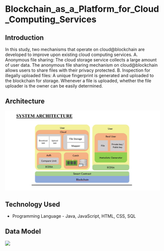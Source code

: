 # Blockchain_as_a_Platform_for_Cloud_Computing_Services

## Introduction

In this study, two mechanisms that operate on cloud@blockchain are developed to improve upon existing cloud computing services.
A. Anonymous file sharing: The cloud storage service collects a large amount of user data. The anonymous file sharing mechanism on cloud@blockchain allows users to share files with their privacy protected.
B. Inspection for illegally uploaded files: A unique fingerprint is generated and uploaded to the blockchain for storage. Whenever a file is uploaded, whether the file uploader is the owner can be easily determined. 


## Architecture 
<img src="System Architecture.png">

## Technology Used
- Programming Language - Java, JavaScript, HTML, CSS, SQL

## Data Model
<img src="Home Page.png">



